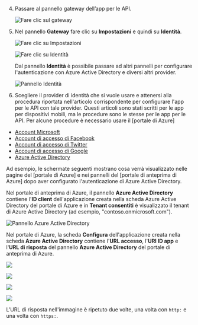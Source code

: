 4. Passare al pannello gateway dell’app per le API.

	![Fare clic sul gateway](./media/app-service-api-gateway-config-auth/gateway.png)

7. Nel pannello **Gateway** fare clic su **Impostazioni** e quindi su **Identità**.

	![Fare clic su Impostazioni](./media/app-service-api-gateway-config-auth/clicksettingsingateway.png)

	![Fare clic su Identità](./media/app-service-api-gateway-config-auth/clickidentity.png)

	Dal pannello **Identità** è possibile passare ad altri pannelli per configurare l'autenticazione con Azure Active Directory e diversi altri provider.

	![Pannello Identità](./media/app-service-api-gateway-config-auth/identityblade.png)
  
3. Scegliere il provider di identità che si vuole usare e attenersi alla procedura riportata nell'articolo corrispondente per configurare l'app per le API con tale provider. Questi articoli sono stati scritti per le app per dispositivi mobili, ma le procedure sono le stesse per le app per le API. Per alcune procedure è necessario usare il [portale di Azure]

 - [Account Microsoft](../articles/app-service-mobile/app-service-mobile-how-to-configure-microsoft-authentication-preview.md)
 - [Account di accesso di Facebook](../articles/app-service-mobile/app-service-mobile-how-to-configure-facebook-authentication-preview.md)
 - [Account di accesso di Twitter](../articles/app-service-mobile/app-service-mobile-how-to-configure-twitter-authentication-preview.md)
 - [Account di accesso di Google](../articles/app-service-mobile/app-service-mobile-how-to-configure-google-authentication-preview.md)
 - [Azure Active Directory](../articles/app-service-mobile/app-service-mobile-how-to-configure-active-directory-authentication-preview.md)

Ad esempio, le schermate seguenti mostrano cosa verrà visualizzato nelle pagine del [portale di Azure] e nei pannelli del [portale di anteprima di Azure] dopo aver configurato l'autenticazione di Azure Active Directory.

Nel portale di anteprima di Azure, il pannello **Azure Active Directory** contiene l'**ID client** dell'applicazione creata nella scheda Azure Active Directory del portale di Azure e in **Tenant consentiti** è visualizzato il tenant di Azure Active Directory (ad esempio, "contoso.onmicrosoft.com").

![Pannello Azure Active Directory](./media/app-service-api-gateway-config-auth/tdinaadblade.png)

Nel portale di Azure, la scheda **Configura** dell'applicazione creata nella scheda **Azure Active Directory** contiene l'**URL accesso**, l'**URI ID app** e l'**URL di risposta** del pannello **Azure Active Directory** del portale di anteprima di Azure.

![](./media/app-service-api-gateway-config-auth/oldportal1.png)

![](./media/app-service-api-gateway-config-auth/oldportal2.png)

![](./media/app-service-api-gateway-config-auth/oldportal3.png)

![](./media/app-service-api-gateway-config-auth/oldportal4.png)

L'URL di risposta nell'immagine è ripetuto due volte, una volta con `http:` e una volta con `https:`.

<!---HONumber=August15_HO6-->
